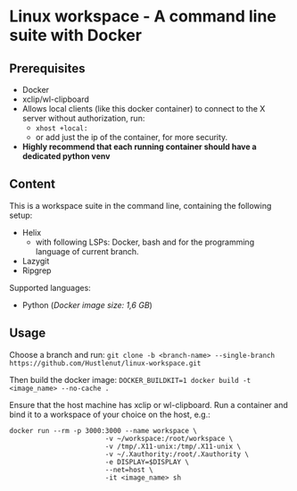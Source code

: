 # Linux workspace - A command line suite with Docker

## Prerequisites
- Docker
- xclip/wl-clipboard
- Allows local clients (like this docker container) to connect to the X server without authorization, run:
  - ```xhost +local:```
  - or add just the ip of the container, for more security.
- **Highly recommend that each running container should have a dedicated python venv**

## Content
This is a workspace suite in the command line, containing the following setup:
- Helix
  - with following LSPs: Docker, bash and for the programming language of current branch.
- Lazygit
- Ripgrep

Supported languages:
- Python (*Docker image size: 1,6 GB*)

## Usage
Choose a branch and run:
```git clone -b <branch-name> --single-branch https://github.com/Hustlenut/linux-workspace.git```

Then build the docker image:
```DOCKER_BUILDKIT=1 docker build -t <image_name> --no-cache .```

Ensure that the host machine has xclip or wl-clipboard.
Run a container and bind it to a workspace of your choice on the host,
e.g.:
```
docker run --rm -p 3000:3000 --name workspace \
                        -v ~/workspace:/root/workspace \
                        -v /tmp/.X11-unix:/tmp/.X11-unix \
                        -v ~/.Xauthority:/root/.Xauthority \
                        -e DISPLAY=$DISPLAY \
                        --net=host \
                        -it <image_name> sh
```
